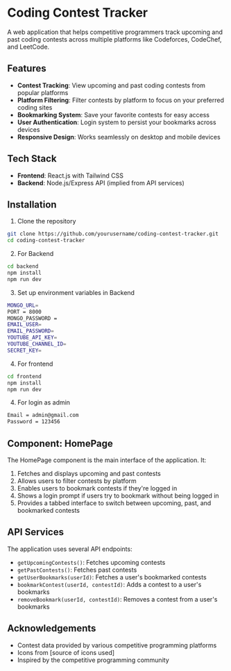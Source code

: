 # Coding Contest Tracker

A web application that helps competitive programmers track upcoming and past coding contests across multiple platforms like Codeforces, CodeChef, and LeetCode.

## Features

- **Contest Tracking**: View upcoming and past coding contests from popular platforms
- **Platform Filtering**: Filter contests by platform to focus on your preferred coding sites
- **Bookmarking System**: Save your favorite contests for easy access
- **User Authentication**: Login system to persist your bookmarks across devices
- **Responsive Design**: Works seamlessly on desktop and mobile devices

## Tech Stack

- **Frontend**: React.js with Tailwind CSS
- **Backend**: Node.js/Express API (implied from API services)


## Installation

1. Clone the repository
```bash
git clone https://github.com/yourusername/coding-contest-tracker.git
cd coding-contest-tracker
```

2. For Backend
```bash
cd backend
npm install
npm run dev
```

3. Set up environment variables in Backend
```bash
MONGO_URL=
PORT = 8000 
MONGO_PASSWORD =
EMAIL_USER=
EMAIL_PASSWORD=
YOUTUBE_API_KEY=
YOUTUBE_CHANNEL_ID=
SECRET_KEY=
```

4. For frontend
```bash
cd frontend
npm install
npm run dev
```
4. For login as admin
```bash
Email = admin@gmail.com
Password = 123456
```


## Component: HomePage

The HomePage component is the main interface of the application. It:

1. Fetches and displays upcoming and past contests
2. Allows users to filter contests by platform
3. Enables users to bookmark contests if they're logged in
4. Shows a login prompt if users try to bookmark without being logged in
5. Provides a tabbed interface to switch between upcoming, past, and bookmarked contests

## API Services

The application uses several API endpoints:

- `getUpcomingContests()`: Fetches upcoming contests
- `getPastContests()`: Fetches past contests
- `getUserBookmarks(userId)`: Fetches a user's bookmarked contests
- `bookmarkContest(userId, contestId)`: Adds a contest to a user's bookmarks
- `removeBookmark(userId, contestId)`: Removes a contest from a user's bookmarks

## Acknowledgements

- Contest data provided by various competitive programming platforms
- Icons from [source of icons used]
- Inspired by the competitive programming community
